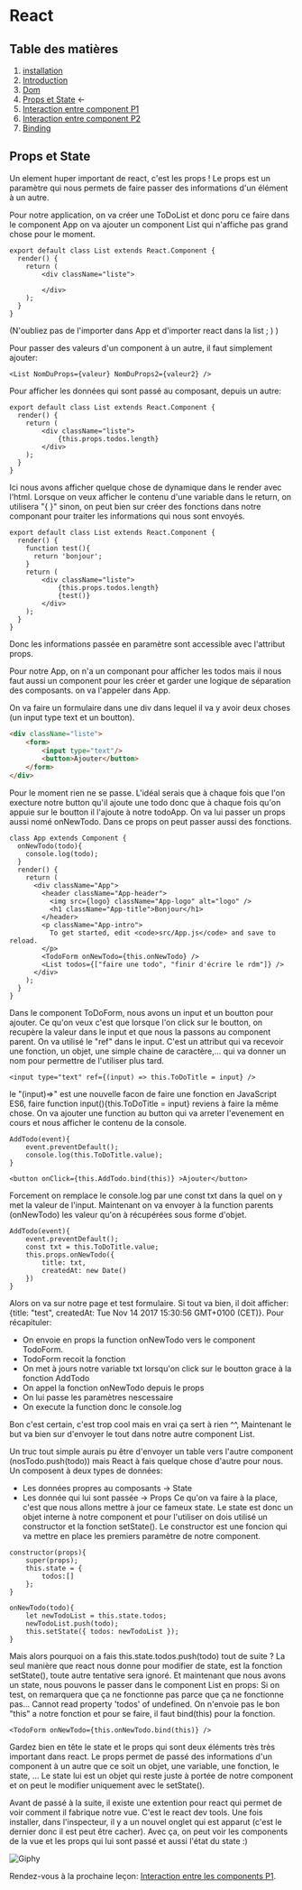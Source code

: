 # React

## Table des matières

1. [installation](./Installation.md)
2. [Introduction](./introduction.md) 
3. [Dom](./Dom.md)
4. [Props et State](./PropsEtState.md) ←
5. [Interaction entre component P1](./InteractionEntreComponentPartie1.md)
6. [Interaction entre component P2](./InteractionEntreComponentPartie2.md)
7. [Binding](./Binding.md)


## Props et State

Un element huper important de react, c'est les props ! Le props est un paramètre qui nous permets de faire passer des informations d'un élément à un autre.

Pour notre application, on va créer une ToDoList et donc poru ce faire dans le component App on va ajouter un component List qui n'affiche pas grand chose pour le moment.

```JS
export default class List extends React.Component {
  render() {
    return (
        <div className="liste">

        </div>
    );
  }
}
```

(N'oubliez pas de l'importer dans App et d'importer react dans la list ; ) )

Pour passer des valeurs d'un component à un autre, il faut simplement ajouter:

```JS
<List NomDuProps={valeur} NomDuProps2={valeur2} />
```
Pour afficher les données qui sont passé au composant, depuis un autre:

```JS
export default class List extends React.Component {
  render() {
    return (
        <div className="liste">
            {this.props.todos.length}
        </div>
    );
  }
}
```

Ici nous avons afficher quelque chose de dynamique dans le render avec l'html. Lorsque on veux afficher le contenu d'une  variable dans le return, on utilisera "{  }" sinon, on peut bien sur créer des fonctions dans notre componant pour traiter les informations qui nous sont envoyés.

```JS
export default class List extends React.Component {
  render() {
    function test(){
      return 'bonjour';
    }
    return (
        <div className="liste">
            {this.props.todos.length}
            {test()}
        </div>
    );
  }
}
```

Donc les informations passée en paramètre sont accessible avec l'attribut props. 

Pour notre App, on n'a un componant pour afficher les todos mais il nous faut aussi un component pour les créer et garder une logique de séparation des composants. on va l'appeler <TodoForm /> dans App.

On va faire un formulaire dans une div dans lequel il va y avoir deux choses (un input type text et un boutton).

```HTML
<div className="liste">
    <form>
        <input type="text"/>
        <button>Ajouter</button>
    </form>
</div>
```

Pour le moment rien ne se passe. L'idéal serais que à chaque fois que l'on execture notre button qu'il ajoute une todo donc que à chaque fois qu'on appuie sur le boutton il l'ajoute à notre todoApp. On va lui passer un props aussi nomé onNewTodo. Dans ce props on peut passer aussi des fonctions.

````JS
class App extends Component {
  onNewTodo(todo){
    console.log(todo);
  }
  render() { 
    return (
      <div className="App">
        <header className="App-header">
          <img src={logo} className="App-logo" alt="logo" />
          <h1 className="App-title">Bonjour</h1>
        </header>
        <p className="App-intro">
          To get started, edit <code>src/App.js</code> and save to reload.
        </p>
        <TodoForm onNewTodo={this.onNewTodo} />
        <List todos={["faire une todo", "finir d'écrire le rdm"]} />
      </div>
    );
  }
}
````

Dans le component ToDoForm, nous avons un input et un boutton pour ajouter. Ce qu'on veux c'est que lorsque l'on click sur le boutton, on recupère la valeur dans le input et que nous la passons au component parent. On va utilisé le "ref" dans le input. C'est un attribut qui va recevoir une fonction, un objet, une simple chaine de caractère,...  qui va donner un nom pour permettre de l'utiliser plus tard.

```JS
<input type="text" ref={(input) => this.ToDoTitle = input} />
```

le "(input)=>" est une nouvelle facon de faire une fonction en JavaScript ES6, faire function input(){this.ToDoTitle = input} reviens à faire la même chose. On va ajouter une function au button qui va arreter l'evenement en cours et nous afficher le contenu de la console.

```JS
AddTodo(event){ 
    event.preventDefault();
    console.log(this.ToDoTitle.value);
}
```

```JS
<button onClick={this.AddTodo.bind(this)} >Ajouter</button>
```

Forcement on remplace le console.log par une const txt dans la quel on y met la valeur de l'input.
Maintenant on va envoyer à la function parents (onNewTodo) les valeur qu'on à récupérées sous forme d'objet.

```JS
AddTodo(event){
    event.preventDefault();
    const txt = this.ToDoTitle.value;
    this.props.onNewTodo({
        title: txt,
        createdAt: new Date()
    })
}
```

Alors on va sur notre page et test formulaire. Si tout va bien, il doit afficher: {title: "test", createdAt: Tue Nov 14 2017 15:30:56 GMT+0100 (CET)}.
Pour récapituler:
- On envoie en props la function onNewTodo vers le component TodoForm.
- TodoForm recoit la fonction
- On met à jours notre variable txt lorsqu'on click sur le boutton grace à la fonction AddTodo
- On appel la fonction onNewTodo depuis le props
- On lui passe les paramètres nescessaire
- On execute la function donc le console.log

Bon c'est certain, c'est trop cool mais en vrai ça sert à rien ^^, Maintenant le but va bien sur d'envoyer le tout dans notre autre component List.

Un truc tout simple aurais pu être d'envoyer un table vers l'autre component (nosTodo.push(todo)) mais React à fais quelque chose d'autre pour nous. Un composent à deux types de données:
- Les données propres au composants -> State
- Les donnée qui lui sont passée -> Props
Ce qu'on va faire à la place, c'est que nous allons mettre à jour ce fameux state.
Le state est donc un objet interne à notre component et pour l'utiliser on dois utilisé un constructor et la fonction setState(). Le constructor est une foncion qui va mettre en place les premiers paramètre de notre component.

```JS
constructor(props){
    super(props);
    this.state = {
        todos:[]
    };
}

onNewTodo(todo){
    let newTodoList = this.state.todos;
    newTodoList.push(todo);
    this.setState({ todos: newTodoList });
}
```
Mais alors pourquoi on a fais this.state.todos.push(todo) tout de suite ? La seul manière que react nous donne pour modifier de state, est la fonction setState(), toute autre tentative sera ignoré. Et maintenant que nous avons un state, nous pouvons le passer dans le component List en props: <List todos={this.state.todos} />
Si on test, on remarquera que ça ne fonctionne pas parce que ça ne fonctionne pas... Cannot read property 'todos' of undefined. On n'envoie pas le bon "this" a notre fonction et pour se faire, il faut bind(this) pour la fonction. 

```JS
<TodoForm onNewTodo={this.onNewTodo.bind(this)} />
```

Gardez bien en tête le state et le props qui sont deux éléments très très important dans react. Le props permet de passé des informations d'un component à un autre que ce soit un objet, une variable, une fonction, le state, ... Le state lui est un objet qui reste juste à portée de notre component et on peut le modifier uniquement avec le setState().

Avant de passé à la suite, il existe une extention pour react qui permet de voir comment il fabrique notre vue. C'est le react dev tools. Une fois installer, dans l'inspecteur, il y a un nouvel onglet qui est apparut (c'est le dernier donc il est peut être cacher). Avec ça, on peut voir les components de la vue et les props qui lui sont passé et aussi l'état du state :)

![Giphy](https://media.giphy.com/media/13CoXDiaCcCoyk/giphy.gif)

Rendez-vous à la prochaine leçon: [Interaction entre les components P1](./InteractionEntreComponentPartie1.md).